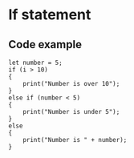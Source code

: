 # If statement

## Code example

```
let number = 5;
if (i > 10)
{
    print("Number is over 10");
}
else if (number < 5)
{
    print("Number is under 5");
}
else
{
    print("Number is " + number);
}
```
